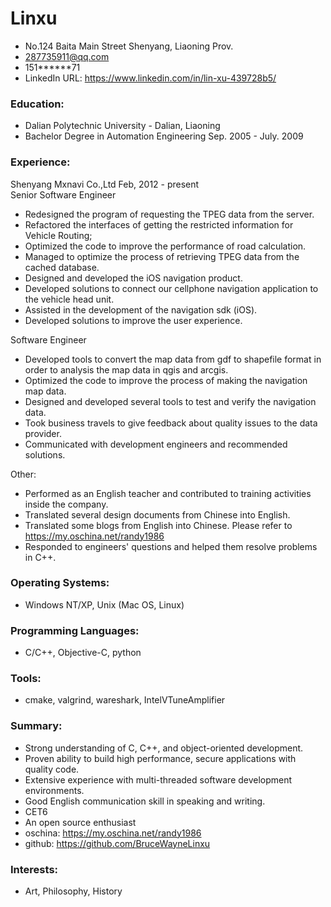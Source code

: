 Linxu
======
* No.124 Baita Main Street Shenyang, Liaoning Prov.
* 287735911@qq.com
* 151******71 
* LinkedIn URL: https://www.linkedin.com/in/lin-xu-439728b5/

### Education:
* Dalian Polytechnic University - Dalian, Liaoning
* Bachelor Degree in Automation Engineering  Sep. 2005 - July. 2009

### Experience:  
Shenyang Mxnavi Co.,Ltd  Feb, 2012 - present  
Senior Software Engineer
- Redesigned the program of requesting the TPEG data from the server.
- Refactored the interfaces of getting the restricted information for Vehicle Routing;
- Optimized the code to improve the performance of road calculation.
- Managed to optimize the process of retrieving TPEG data from the cached database.
- Designed and developed the iOS navigation product.
- Developed solutions to connect our cellphone navigation application to the vehicle head unit.
- Assisted in the development of the navigation sdk (iOS).
- Developed solutions to improve the user experience.
  
Software Engineer
- Developed tools to convert the map data from gdf to shapefile format in order to analysis the map data in qgis and arcgis.
- Optimized the code to improve the process of making the navigation map data.
- Designed and developed several tools to test and verify the navigation data.
- Took business travels to give feedback about quality issues to the data provider.
- Communicated with development engineers and recommended solutions.  
  
Other:
- Performed as an English teacher and contributed to training activities inside the company.
- Translated several design documents from Chinese into English.
- Translated some blogs from English into Chinese. Please refer to https://my.oschina.net/randy1986
- Responded to engineers' questions and helped them resolve problems in C++.

### Operating Systems:
- Windows NT/XP, Unix (Mac OS, Linux)

### Programming Languages:
- C/C++, Objective-C, python

### Tools:
- cmake, valgrind, wareshark, IntelVTuneAmplifier

### Summary:
- Strong understanding of C, C++, and object-oriented development.
- Proven ability to build high performance, secure applications with quality code.
- Extensive experience with multi-threaded software development environments.
- Good English communication skill in speaking and writing.
- CET6
- An open source enthusiast
- oschina: https://my.oschina.net/randy1986
- github: https://github.com/BruceWayneLinxu

### Interests:
- Art, Philosophy, History

